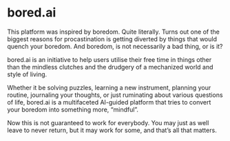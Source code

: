 # bored.ai

This platform was inspired by boredom. Quite literally. Turns out one of the biggest reasons for procastination is getting diverted by things that would quench your boredom. 
And boredom, is not necessarily a bad thing, or is it?

bored.ai is an initiative to help users utilise their free time in things other than the mindless clutches and the drudgery of a mechanized world and style of living.

Whether it be solving puzzles, learning a new instrument, planning your routine, journaling your thoughts, or just ruminating about various questions of life, bored.ai is a multifaceted AI-guided platform that tries to convert your boredom into something more, “mindful”.

Now this is not guaranteed to work for everybody. You may just as well leave to never return, but it may work for some, and that’s all that matters.
